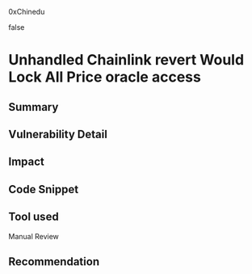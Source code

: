 0xChinedu

false

# Unhandled Chainlink revert Would Lock All Price oracle access

## Summary


## Vulnerability Detail

## Impact

## Code Snippet

## Tool used

Manual Review

## Recommendation
